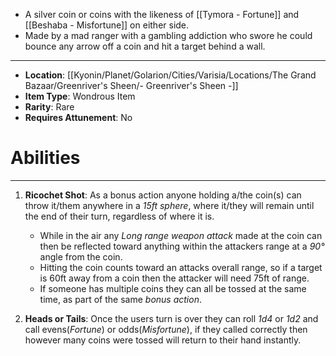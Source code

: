 - A silver coin or coins with the likeness of [[Tymora - Fortune]] and [[Beshaba - Misfortune]] on either side.
- Made by a mad ranger with a gambling addiction who swore he could bounce any arrow off a coin and hit a target behind a wall.
 
---
- **Location**: [[Kyonin/Planet/Golarion/Cities/Varisia/Locations/The Grand Bazaar/Greenriver's Sheen/- Greenriver's Sheen -]]
- **Item Type**: Wondrous Item 
- **Rarity**: Rare
- **Requires Attunement**: No

# Abilities
---
1. **Ricochet Shot**: As a bonus action anyone holding a/the coin(s) can throw it/them anywhere in a *15ft sphere*, where it/they will remain until the end of their turn, regardless of where it is.
	- While in the air any *Long range weapon attack* made at the coin can then be reflected toward anything within the attackers range at a *90°* angle from the coin.
	- Hitting the coin counts toward an attacks overall range, so if a target is 60ft away from a coin then the attacker will need 75ft of range.
	- If someone has multiple coins they can all be tossed at the same time, as part of the same *bonus action*.

2. **Heads or Tails**: Once the users turn is over they can roll *1d4* or *1d2* and call evens(*Fortune*) or odds(*Misfortune*), if they called correctly then however many coins were tossed will return to their hand instantly.